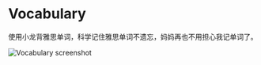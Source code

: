 # Vocabulary

使用小龙背雅思单词，科学记住雅思单词不遗忘，妈妈再也不用担心我记单词了。

![Vocabulary screenshot](https://www.devlong.com/vocabulary/images/screenshot01.png)
